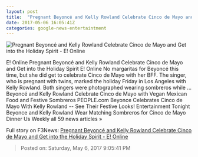```yaml
---
layout: post
title:  "Pregnant Beyoncé and Kelly Rowland Celebrate Cinco de Mayo and Get into the Holiday Spirit - E! Online"
date: 2017-05-06 16:05:41Z
categories: google-news-entertaintment
---
```


![Pregnant Beyoncé and Kelly Rowland Celebrate Cinco de Mayo and Get into the Holiday Spirit - E! Online](http://akns-images.eonline.com/eol_images/Entire_Site/201746/rs_600x600-170506075947-600.beyonce.cm.5617.jpg?downsize=450:*&crop=450:350;left,top)

E! Online Pregnant Beyoncé and Kelly Rowland Celebrate Cinco de Mayo and Get into the Holiday Spirit E! Online No margaritas for Beyoncé this time, but she did get to celebrate Cinco de Mayo with her BFF. The singer, who is pregnant with twins, marked the holiday Friday in Los Angeles with Kelly Rowland. Both singers were photographed wearing sombreros while ... Beyoncé and Kelly Rowland Celebrate Cinco de Mayo with Vegan Mexican Food and Festive Sombreros PEOPLE.com Beyonce Celebrates Cinco de Mayo With Kelly Rowland -- See Their Festive Looks! Entertainment Tonight Beyonce and Kelly Rowland Wear Matching Sombreros for Cinco de Mayo Dinner Us Weekly all 59 news articles »


Full story on F3News: [Pregnant Beyoncé and Kelly Rowland Celebrate Cinco de Mayo and Get into the Holiday Spirit - E! Online](http://www.f3nws.com/n/xZWZCD)

> Posted on: Saturday, May 6, 2017 9:05:41 PM
